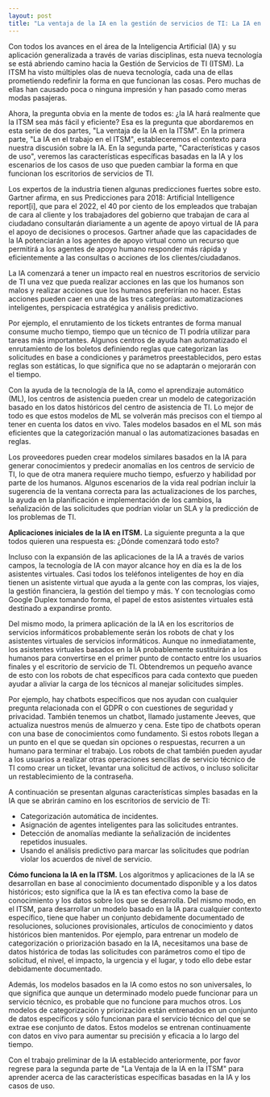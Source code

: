 ```yaml
---
layout: post
title: "La ventaja de la IA en la gestión de servicios de TI: La IA en el trabajo en ITSM"
---
```


Con todos los avances en el área de la Inteligencia Artificial (IA) y su aplicación generalizada a través de varias disciplinas, esta nueva tecnología se está abriendo camino hacia la Gestión de Servicios de TI (ITSM). La ITSM ha visto múltiples olas de nueva tecnología, cada una de ellas prometiendo redefinir la forma en que funcionan las cosas. Pero muchas de ellas han causado poca o ninguna impresión y han pasado como meras modas pasajeras.

Ahora, la pregunta obvia en la mente de todos es: ¿la IA hará realmente que la ITSM sea más fácil y eficiente? Esa es la pregunta que abordaremos en esta serie de dos partes, "La ventaja de la IA en la ITSM". En la primera parte, "La IA en el trabajo en el ITSM", estableceremos el contexto para nuestra discusión sobre la IA. En la segunda parte, "Características y casos de uso", veremos las características específicas basadas en la IA y los escenarios de los casos de uso que pueden cambiar la forma en que funcionan los escritorios de servicios de TI.

Los expertos de la industria tienen algunas predicciones fuertes sobre esto. Gartner afirma, en sus Predicciones para 2018: Artificial Intelligence report[i], que para el 2022, el 40 por ciento de los empleados que trabajan de cara al cliente y los trabajadores del gobierno que trabajan de cara al ciudadano consultarán diariamente a un agente de apoyo virtual de IA para el apoyo de decisiones o procesos. Gartner añade que las capacidades de la IA potenciarán a los agentes de apoyo virtual como un recurso que permitirá a los agentes de apoyo humano responder más rápida y eficientemente a las consultas o acciones de los clientes/ciudadanos.

La IA comenzará a tener un impacto real en nuestros escritorios de servicio de TI una vez que pueda realizar acciones en las que los humanos son malos y realizar acciones que los humanos preferirían no hacer. Estas acciones pueden caer en una de las tres categorías: automatizaciones inteligentes, perspicacia estratégica y análisis predictivo.

Por ejemplo, el enrutamiento de los tickets entrantes de forma manual consume mucho tiempo, tiempo que un técnico de TI podría utilizar para tareas más importantes. Algunos centros de ayuda han automatizado el enrutamiento de los boletos definiendo reglas que categorizan las solicitudes en base a condiciones y parámetros preestablecidos, pero estas reglas son estáticas, lo que significa que no se adaptarán o mejorarán con el tiempo.

Con la ayuda de la tecnología de la IA, como el aprendizaje automático (ML), los centros de asistencia pueden crear un modelo de categorización basado en los datos históricos del centro de asistencia de TI. Lo mejor de todo es que estos modelos de ML se volverán más precisos con el tiempo al tener en cuenta los datos en vivo. Tales modelos basados en el ML son más eficientes que la categorización manual o las automatizaciones basadas en reglas.

Los proveedores pueden crear modelos similares basados en la IA para generar conocimientos y predecir anomalías en los centros de servicio de TI, lo que de otra manera requiere mucho tiempo, esfuerzo y habilidad por parte de los humanos. Algunos escenarios de la vida real podrían incluir la sugerencia de la ventana correcta para las actualizaciones de los parches, la ayuda en la planificación e implementación de los cambios, la señalización de las solicitudes que podrían violar un SLA y la predicción de los problemas de TI.

**Aplicaciones iniciales de la IA en ITSM.** La siguiente pregunta a la que todos quieren una respuesta es: ¿Dónde comenzará todo esto?

Incluso con la expansión de las aplicaciones de la IA a través de varios campos, la tecnología de IA con mayor alcance hoy en día es la de los asistentes virtuales. Casi todos los teléfonos inteligentes de hoy en día tienen un asistente virtual que ayuda a la gente con las compras, los viajes, la gestión financiera, la gestión del tiempo y más. Y con tecnologías como Google Duplex tomando forma, el papel de estos asistentes virtuales está destinado a expandirse pronto.

Del mismo modo, la primera aplicación de la IA en los escritorios de servicios informáticos probablemente serán los robots de chat y los asistentes virtuales de servicios informáticos. Aunque no inmediatamente, los asistentes virtuales basados en la IA probablemente sustituirán a los humanos para convertirse en el primer punto de contacto entre los usuarios finales y el escritorio de servicio de TI. Obtendremos un pequeño avance de esto con los robots de chat específicos para cada contexto que pueden ayudar a aliviar la carga de los técnicos al manejar solicitudes simples.

Por ejemplo, hay chatbots específicos que nos ayudan con cualquier pregunta relacionada con el GDPR o con cuestiones de seguridad y privacidad. También tenemos un chatbot, llamado justamente Jeeves, que actualiza nuestros menús de almuerzo y cena. Este tipo de chatbots operan con una base de conocimientos como fundamento. Si estos robots llegan a un punto en el que se quedan sin opciones o respuestas, recurren a un humano para terminar el trabajo. Los robots de chat también pueden ayudar a los usuarios a realizar otras operaciones sencillas de servicio técnico de TI como crear un ticket, levantar una solicitud de activos, o incluso solicitar un restablecimiento de la contraseña.

A continuación se presentan algunas características simples basadas en la IA que se abrirán camino en los escritorios de servicio de TI: 

* Categorización automática de incidentes.
* Asignación de agentes inteligentes para las solicitudes entrantes.
* Detección de anomalías mediante la señalización de incidentes repetidos inusuales.
* Usando el análisis predictivo para marcar las solicitudes que podrían violar los acuerdos de nivel de servicio.

**Cómo funciona la IA en la ITSM.** Los algoritmos y aplicaciones de la IA se desarrollan en base al conocimiento documentado disponible y a los datos históricos; esto significa que la IA es tan efectiva como la base de conocimiento y los datos sobre los que se desarrolla. Del mismo modo, en el ITSM, para desarrollar un modelo basado en la IA para cualquier contexto específico, tiene que haber un conjunto debidamente documentado de resoluciones, soluciones provisionales, artículos de conocimiento y datos históricos bien mantenidos. Por ejemplo, para entrenar un modelo de categorización o priorización basado en la IA, necesitamos una base de datos histórica de todas las solicitudes con parámetros como el tipo de solicitud, el nivel, el impacto, la urgencia y el lugar, y todo ello debe estar debidamente documentado.

Además, los modelos basados en la IA como estos no son universales, lo que significa que aunque un determinado modelo puede funcionar para un servicio técnico, es probable que no funcione para muchos otros. Los modelos de categorización y priorización están entrenados en un conjunto de datos específicos y sólo funcionan para el servicio técnico del que se extrae ese conjunto de datos. Estos modelos se entrenan continuamente con datos en vivo para aumentar su precisión y eficacia a lo largo del tiempo.

Con el trabajo preliminar de la IA establecido anteriormente, por favor regrese para la segunda parte de "La Ventaja de la IA en la ITSM" para aprender acerca de las características específicas basadas en la IA y los casos de uso.
	